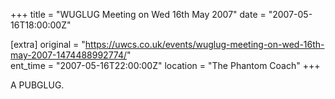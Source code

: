 +++
title = "WUGLUG Meeting on Wed 16th May 2007"
date = "2007-05-16T18:00:00Z"

[extra]
original = "https://uwcs.co.uk/events/wuglug-meeting-on-wed-16th-may-2007-1474488992774/"    
ent_time = "2007-05-16T22:00:00Z"
location = "The Phantom Coach"
+++

A PUBGLUG.

